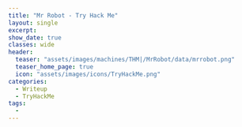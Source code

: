 ```yaml
---
title: "Mr Robot - Try Hack Me"
layout: single
excerpt:
show_date: true
classes: wide
header:
  teaser: "assets/images/machines/THM|/MrRobot/data/mrrobot.png"
  teaser_home_page: true
  icon: "assets/images/icons/TryHackMe.png"
categories:
  - Writeup
  - TryHackMe
tags:
  -
---
```


